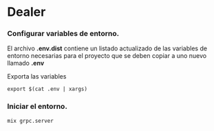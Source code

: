 # Dealer

### Configurar variables de entorno.

El archivo __.env.dist__ contiene un listado actualizado de las variables de entorno necesarias para el proyecto que se deben copiar a uno nuevo llamado __.env__

Exporta las variables

```shell
export $(cat .env | xargs)
```

### Iniciar el entorno.

```shell
mix grpc.server
```
